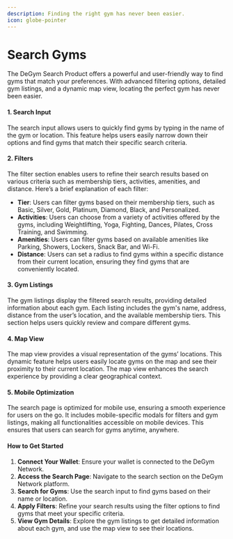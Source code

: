 ```yaml
---
description: Finding the right gym has never been easier.
icon: globe-pointer
---
```


# Search Gyms

The DeGym Search Product offers a powerful and user-friendly way to find gyms that match your preferences. With advanced filtering options, detailed gym listings, and a dynamic map view, locating the perfect gym has never been easier.

#### 1. Search Input

The search input allows users to quickly find gyms by typing in the name of the gym or location. This feature helps users easily narrow down their options and find gyms that match their specific search criteria.

#### 2. Filters

The filter section enables users to refine their search results based on various criteria such as membership tiers, activities, amenities, and distance. Here’s a brief explanation of each filter:

* **Tier**: Users can filter gyms based on their membership tiers, such as Basic, Silver, Gold, Platinum, Diamond, Black, and Personalized.
* **Activities**: Users can choose from a variety of activities offered by the gyms, including Weightlifting, Yoga, Fighting, Dances, Pilates, Cross Training, and Swimming.
* **Amenities**: Users can filter gyms based on available amenities like Parking, Showers, Lockers, Snack Bar, and Wi-Fi.
* **Distance**: Users can set a radius to find gyms within a specific distance from their current location, ensuring they find gyms that are conveniently located.

#### 3. Gym Listings

The gym listings display the filtered search results, providing detailed information about each gym. Each listing includes the gym's name, address, distance from the user’s location, and the available membership tiers. This section helps users quickly review and compare different gyms.

#### 4. Map View

The map view provides a visual representation of the gyms’ locations. This dynamic feature helps users easily locate gyms on the map and see their proximity to their current location. The map view enhances the search experience by providing a clear geographical context.

#### 5. Mobile Optimization

The search page is optimized for mobile use, ensuring a smooth experience for users on the go. It includes mobile-specific modals for filters and gym listings, making all functionalities accessible on mobile devices. This ensures that users can search for gyms anytime, anywhere.

#### How to Get Started

1. **Connect Your Wallet**: Ensure your wallet is connected to the DeGym Network.
2. **Access the Search Page**: Navigate to the search section on the DeGym Network platform.
3. **Search for Gyms**: Use the search input to find gyms based on their name or location.
4. **Apply Filters**: Refine your search results using the filter options to find gyms that meet your specific criteria.
5. **View Gym Details**: Explore the gym listings to get detailed information about each gym, and use the map view to see their locations.

